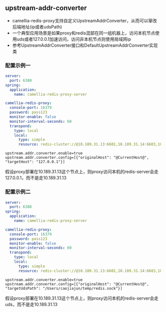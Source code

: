 
## upstream-addr-converter

* camellia-redis-proxy支持自定义UpstreamAddrConverter，从而可以窜改后端地址(ip或者udsPath)
* 一个典型应用场景是如果proxy和redis混部在同一组机器上，访问本机节点使用uds或者127.0.0.1加速访问，访问非本机节点则使用局域网ip
* 参考UpstreamAddrConverter接口和DefaultUpstreamAddrConverter实现类

### 配置示例一

```yaml
server:
  port: 6380
spring:
  application:
    name: camellia-redis-proxy-server

camellia-redis-proxy:
  console-port: 16379
  password: pass123  
  monitor-enable: false
  monitor-interval-seconds: 60
  transpond:
    type: local
    local:
      type: simple
      resource: redis-cluster://@10.189.31.13:6601,10.189.31.14:6603,10.189.31.15:6605
```

```properties
upstream.addr.converter.enable=true
upstream.addr.converter.config=[{"originalHost": "@CurrentHost@", "targetHost": "127.0.0.1"}]
```

假设proxy部署在10.189.31.13这个节点上，则proxy访问本机的redis-server会走127.0.0.1，而不是走10.189.31.13


### 配置示例二

```yaml
server:
  port: 6380
spring:
  application:
    name: camellia-redis-proxy-server

camellia-redis-proxy:
  console-port: 16379
  password: pass123
  monitor-enable: false
  monitor-interval-seconds: 60
  transpond:
    type: local
    local:
      type: simple
      resource: redis-cluster://@10.189.31.13:6601,10.189.31.14:6603,10.189.31.15:6605
```

```properties
upstream.addr.converter.enable=true
upstream.addr.converter.config=[{"originalHost": "@CurrentHost@", "targetUdsPath": "/Users/caojiajun/temp/redis.sock"}]
```

假设proxy部署在10.189.31.13这个节点上，则proxy访问本机的redis-server会走uds，而不是走10.189.31.13

